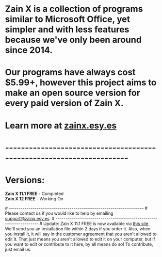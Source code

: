 # Zain X is a collection of programs similar to Microsoft Office, yet simpler and with less features because we've only been around since 2014.
# Our programs have always cost $5.99+, however this project aims to make an open source version for every paid version of Zain X.
# Learn more at <a href="http://zainx.esy.es">zainx.esy.es</a>
# ---------------------------------------------------------------------
# Versions:
<p><b>Zain X 11.1 FREE</b> - Completed<br>
<b>Zain X 12 FREE</b> - Working On</p>
# ---------------------------------------------------------------------
# Please contact us if you would like to help by emailing <a href="mailto:support@zainx.esy.es">support@zainx.esy.es</a>.
# ---------------------------------------------------------------------
# Update: Zain X 11.1 FREE is now available via <a href="https://zainx.ecwid.com/#!/Zain-X-11-1-FREE/p/73068550/category=21102108">this site</a>. We'll send you an installation file within 2 days if you order it. Also, when you install it, it will say in the customer agreement that you aren't allowed to edit it. That just means you aren't allowed to edit it on your computer, but if you want to edit or contribute to it here, by all means do so! To contribute, just email us.
